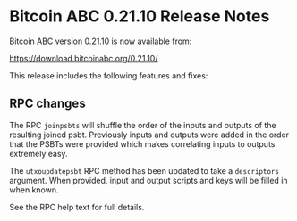 # Bitcoin ABC 0.21.10 Release Notes

Bitcoin ABC version 0.21.10 is now available from:

  <https://download.bitcoinabc.org/0.21.10/>

This release includes the following features and fixes:

RPC changes
-----------
The RPC `joinpsbts` will shuffle the order of the inputs and outputs of the resulting joined psbt.
Previously inputs and outputs were added in the order that the PSBTs were provided which makes correlating inputs to outputs extremely easy.

The `utxoupdatepsbt` RPC method has been updated to take a `descriptors`
argument. When provided, input and output scripts and keys will be filled in
when known.

See the RPC help text for full details.
